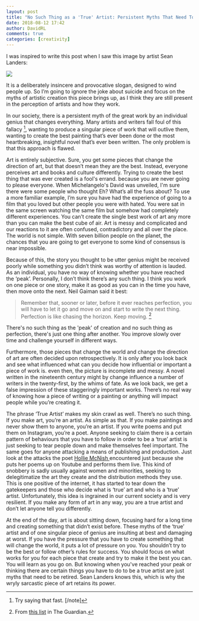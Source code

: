 ```yaml
---  
layout: post  
title: "No Such Thing as a 'True' Artist: Persistent Myths That Need To Be Retired"  
date: 2018-08-12 17:42  
author: DavidRL  
comments: true  
categories: [creativity]  
---  
```

I was inspired to write this post when I saw this image by artist Sean Landers:

<img src="/assets/images/articles/true-artists.jpeg" class="responsive"><br>

It is a deliberately insincere and provocative slogan, designed to wind people up. So I’m going to ignore the joke about suicide and focus on the myths of artistic creation this piece brings up, as I think they are still present in the perception of artists and how they work.  

In our society, there is a persistent myth of the great work by an individual genius that changes everything. Many artists and writers fall foul of this fallacy [^1], wanting to produce a singular piece of work that will outlive them, wanting to create the best painting that’s ever been done or the most heartbreaking, insightful novel that’s ever been written. The only problem is that this approach is flawed.  

Art is entirely subjective. Sure, you get some pieces that change the direction of art, but that doesn’t mean they are the best. Instead, everyone perceives art and books and culture differently. Trying to create the best thing that was ever created is a fool's errand. because you are never going to please everyone. When Michelangelo's David was unveiled, I'm sure there were some people who thought Eh? What’s all the fuss about? To use a more familiar example, I’m sure you have had the experience of going to a film that you loved but other people you were with hated. You were sat in the same screen watching the same film but somehow had completely different experiences. You can’t create the single best work of art any more than you can make the best cube of air. Art is messy and complicated and our reactions to it are often confused, contradictory and all over the place. The world is not simple. With seven billion people on the planet, the chances that you are going to get everyone to some kind of consensus is near impossible.  


Because of this, the story you thought to be utter genius might be received poorly while something you didn’t think was worthy of attention is lauded. As an individual, you have no way of knowing whether you have reached the ‘peak’. Personally, I don’t think there’s any such thing. I think you work on one piece or one story, make it as good as you can in the time you have, then move onto the next. Neil Gaiman said it best:  

> Remember that, sooner or later, before it ever reaches perfection, you will have to let it go and move on and start to write the next thing. Perfection is like chasing the horizon. Keep moving. [^2]

There's no such thing as the 'peak' of creation and no such thing as perfection, there's just one thing after another. You improve slowly over time and challenge yourself in different ways.   

Furthermore, those pieces that change the world and change the direction of art are often decided upon retrospectively. It is only after you look back and see what influenced what can you decide how influential or important a piece of work is. even then, the picture is incomplete and messy. A novel written in the nineteenth century might by change influence a number of writers in the twenty-first, by the whims of fate. As we look back, we get a false impression of these staggeringly important works. There’s no real way of knowing how a piece of writing or a painting or anything will impact people while you’re creating it.  

The phrase ‘True Artist’ makes my skin crawl as well. There’s no such thing. If you make art, you’re an artist. As simple as that. If you make paintings and never show them to anyone, you’re an artist. If you write poems and put them on Instagram, you’re a poet. Anyone seeking to claim there is a certain pattern of behaviours that you have to follow in order to be a ‘true’ artist is just seeking to tear people down and make themselves feel important. The same goes for anyone attacking a means of publishing and production. Just look at the attacks the poet <a href="https://www.thebookseller.com/news/watts-questions-poetry-kaur-mcnish-and-tempest-712346">Hollie McNish </a>encountered just because she puts her poems up on Youtube and performs them live. This kind of snobbery is sadly usually against women and minorities, seeking to delegitimatize the art they create and the distribution methods they use. This is one positive of the internet, it has started to tear down the gatekeepers and those who decide what is ‘true’ art and who is a ‘true’ artist. Unfortunately, this idea is ingrained in our current society and is very resilient. If you make any form of art in any way, you are a true artist and don’t let anyone tell you differently.  

At the end of the day, art is about sitting down, focusing hard for a long time and creating something that didn’t exist before. These myths of the ‘true’ artist and of one singular piece of genius are insulting at best and damaging at worst. If you have the pressure that you have to create something that will change the world, it puts a lot of pressure on you. You shouldn’t try to be the best or follow other’s rules for success. You should focus on what works for you for each piece that create and try to make it the best you can. You will learn as you go on. But knowing when you've reached your peak or thinking there are certain things you have to do to be a true artist are just myths that need to be retired. Sean Landers knows this, which is why the wryly sarcastic piece of art retains its power.<br />  
[^1]: Try saying that fast. [/note]
[^2]: From <a href="https://www.theguardian.com/books/2010/feb/20/ten-rules-for-writing-fiction-part-one">this list</a> in The Guardian.
